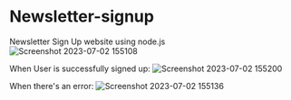 # Newsletter-signup
Newsletter Sign Up website using node.js
![Screenshot 2023-07-02 155108](https://github.com/AsmiVats/Newsletter-signup/assets/128238183/d64274f0-da49-4cc5-8120-dd5ead3fd8ec)

When User is successfully signed up:
![Screenshot 2023-07-02 155200](https://github.com/AsmiVats/Newsletter-signup/assets/128238183/fe13f348-0e4a-4433-a1cc-f0938bf44e2c)

When there's an error:
![Screenshot 2023-07-02 155136](https://github.com/AsmiVats/Newsletter-signup/assets/128238183/8f59e56f-5703-4a9f-896b-3557b6334162)
